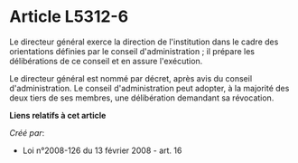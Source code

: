 # Article L5312-6

Le directeur général exerce la direction de l'institution dans le cadre des orientations définies par le conseil
d'administration ; il prépare les délibérations de ce conseil et en assure l'exécution. 

Le directeur général est nommé par décret, après avis du conseil d'administration. Le conseil d'administration peut adopter,
à la majorité des deux tiers de ses membres, une délibération demandant sa révocation.

**Liens relatifs à cet article**

_Créé par_:

  - Loi n°2008-126 du 13 février 2008 - art. 16
